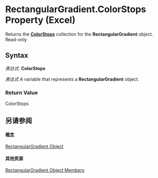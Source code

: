 
# RectangularGradient.ColorStops Property (Excel)

Returns the  **[ColorStops](e138347b-f03c-2f50-bf61-f7f2182c9681.md)** collection for the **RectangularGradient** object. Read-only


## Syntax

 _表达式_. **ColorStops**

 _表达式_ A variable that represents a **RectangularGradient** object.


### Return Value

ColorStops


## 另请参阅


#### 概念


[RectangularGradient Object](e668d158-0436-cb27-a6f5-e27453681d66.md)
#### 其他资源


[RectangularGradient Object Members](http://msdn.microsoft.com/library/b321b453-767b-2036-666f-021db4c71eba%28Office.15%29.aspx)